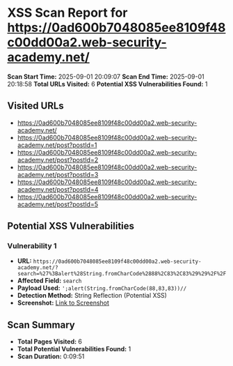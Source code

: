 # XSS Scan Report for https://0ad600b7048085ee8109f48c00dd00a2.web-security-academy.net/

**Scan Start Time:** 2025-09-01 20:09:07
**Scan End Time:** 2025-09-01 20:18:58
**Total URLs Visited:** 6
**Potential XSS Vulnerabilities Found:** 1

## Visited URLs
- https://0ad600b7048085ee8109f48c00dd00a2.web-security-academy.net/
- https://0ad600b7048085ee8109f48c00dd00a2.web-security-academy.net/post?postId=1
- https://0ad600b7048085ee8109f48c00dd00a2.web-security-academy.net/post?postId=2
- https://0ad600b7048085ee8109f48c00dd00a2.web-security-academy.net/post?postId=3
- https://0ad600b7048085ee8109f48c00dd00a2.web-security-academy.net/post?postId=4
- https://0ad600b7048085ee8109f48c00dd00a2.web-security-academy.net/post?postId=5

## Potential XSS Vulnerabilities
### Vulnerability 1
- **URL:** `https://0ad600b7048085ee8109f48c00dd00a2.web-security-academy.net/?search=%27%3Balert%28String.fromCharCode%2888%2C83%2C83%29%29%2F%2F`
- **Affected Field:** `search`
- **Payload Used:** `';alert(String.fromCharCode(88,83,83))//`
- **Detection Method:** String Reflection (Potential XSS)
- **Screenshot:** [Link to Screenshot](xss_vuln_20250901200934_1.png)


## Scan Summary
- **Total Pages Visited:** 6
- **Total Potential Vulnerabilities Found:** 1
- **Scan Duration:** 0:09:51
